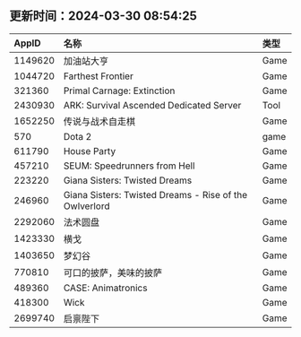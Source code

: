 ## 更新时间：2024-03-30 08:54:25
| AppID | 名称 | 类型  |
| :-------------------- | :----------------------------- | :----------- |
| 1149620 | 加油站大亨| Game |
| 1044720 | Farthest Frontier| Game |
| 321360 | Primal Carnage: Extinction| Game |
| 2430930 | ARK: Survival Ascended Dedicated Server| Tool |
| 1652250 | 传说与战术自走棋| Game |
| 570 | Dota 2| game |
| 611790 | House Party| Game |
| 457210 | SEUM: Speedrunners from Hell| Game |
| 223220 | Giana Sisters: Twisted Dreams| Game |
| 246960 | Giana Sisters: Twisted Dreams - Rise of the Owlverlord| Game |
| 2292060 | 法术圆盘| Game |
| 1423330 | 横戈| Game |
| 1403650 | 梦幻谷| Game |
| 770810 | 可口的披萨，美味的披萨| Game |
| 489360 | CASE: Animatronics| Game |
| 418300 | Wick| Game |
| 2699740 | 启禀陛下| Game |
